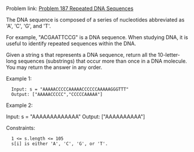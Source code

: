 Problem link: [Problem 187 Repeated DNA Sequences](https://leetcode.com/problems/repeated-dna-sequences/description/)

The DNA sequence is composed of a series of nucleotides abbreviated as 'A', 'C', 'G', and 'T'.

For example, "ACGAATTCCG" is a DNA sequence.
When studying DNA, it is useful to identify repeated sequences within the DNA.

Given a string s that represents a DNA sequence, return all the 10-letter-long sequences (substrings) that occur more than once in a DNA molecule. You may return the answer in any order.

 

Example 1:
  
	  Input: s = "AAAAACCCCCAAAAACCCCCCAAAAAGGGTTT"
	  Output: ["AAAAACCCCC","CCCCCAAAAA"]
Example 2:

  Input: s = "AAAAAAAAAAAAA"
  Output: ["AAAAAAAAAA"]
   

Constraints:

	  1 <= s.length <= 105
	  s[i] is either 'A', 'C', 'G', or 'T'.
